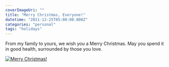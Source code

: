 ```yaml
---
coverImageUri: ""
title: "Merry Christmas, Everyone!"
datetime: "2011-12-25T05:00:00.000Z"
categories: "personal"
tags: "holidays"
---
```


From my family to yours, we wish you a Merry Christmas. May you spend it in good health, surrounded by those you love.

[![](http://assets.brandonmartinez.com/brandonmartinez/2011/12/20111211006.jpg "Merry Christmas!")](http://assets.brandonmartinez.com/brandonmartinez/2011/12/20111211006.jpg)
